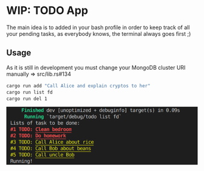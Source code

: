 # WIP: TODO App

The main idea is to added in your bash profile in order to keep track of all your pending tasks, as everybody knows, the terminal always goes first ;)


## Usage

As it is still in development you must change your MongoDB cluster URI manually => src/lib.rs#134

```bash
cargo run add "Call Alice and explain cryptos to her"
cargo run list fd
cargo run del 1
```

![alt text](https://github.com/rogercoll/todo/blob/master/img/todolist.png?raw=true)
